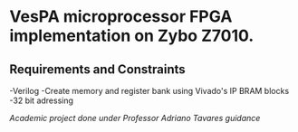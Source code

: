 # VesPA microprocessor FPGA implementation on Zybo Z7010.
## Requirements and Constraints
-Verilog
-Create memory and register bank using Vivado's IP BRAM blocks
-32 bit adressing

_Academic project done under Professor Adriano Tavares guidance_
